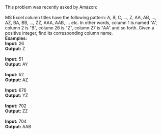 This problem was recently asked by Amazon:
<br><br>
MS Excel column titles have the following pattern: A, B, C, ..., Z, AA, AB, ..., AZ, BA, BB, ..., ZZ, AAA, AAB, ... etc. In other words, column 1 is named "A", column 2 is "B", column 26 is "Z", column 27 is "AA" and so forth. Given a positive integer, find its corresponding column name.
<br><b>Examples:<br>
Input:</b> 26<br>
<b>Output:</b> Z<br>
<br>
<b>Input:</b> 51<br>
<b>Output:</b> AY<br>
<br>
<b>Input:</b> 52<br>
<b>Output:</b> AZ<br>
<br>
<b>Input:</b> 676<br>
<b>Output:</b> YZ<br>
<br>
<b>Input:</b> 702<br>
<b>Output:</b> ZZ<br>
<br>
<b>Input:</b> 704<br>
<b>Output:</b> AAB<br>
